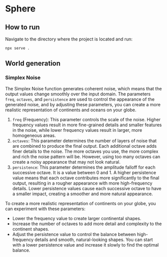 # Sphere

## How to run

Navigate to the directory where the project is located and run:

```
npx serve .
```

## World generation

### Simplex Noise

The Simplex Noise function generates coherent noise, which means that the output values change smoothly over the input domain. The parameters `freq`, `octaves`, and `persistence` are used to control the appearance of the generated noise, and by adjusting these parameters, you can create a more realistic representation of continents and oceans on your globe.

1. `freq` (Frequency): This parameter controls the scale of the noise. Higher frequency values result in more fine-grained details and smaller features in the noise, while lower frequency values result in larger, more homogeneous areas.
2. `octaves`: This parameter determines the number of layers of noise that are combined to produce the final output. Each additional octave adds finer details to the noise. The more octaves you use, the more complex and rich the noise pattern will be. However, using too many octaves can create a noisy appearance that may not look natural.
3. `persistence`: This parameter determines the amplitude falloff for each successive octave. It is a value between 0 and 1. A higher persistence value means that each octave contributes more significantly to the final output, resulting in a rougher appearance with more high-frequency details. Lower persistence values cause each successive octave to have a smaller impact, creating a smoother and more natural appearance.

To create a more realistic representation of continents on your globe, you can experiment with these parameters:

- Lower the frequency value to create larger continental shapes.
- Increase the number of octaves to add more detail and complexity to the continent shapes.
- Adjust the persistence value to control the balance between high-frequency details and smooth, natural-looking shapes. You can start with a lower persistence value and increase it slowly to find the optimal balance.